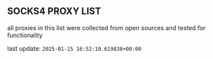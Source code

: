 ## SOCKS4 PROXY LIST

all proxies in this list were collected from open sources and tested for functionality

last update: `2025-01-15 16:52:10.619838+00:00`